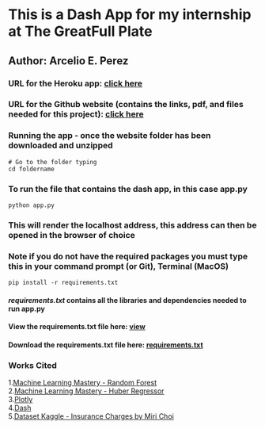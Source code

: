 # This is a Dash App for my internship at The GreatFull Plate  
## Author: Arcelio E. Perez  

### URL for the Heroku app: [click here](https://my-internship-app.herokuapp.com/)
### URL for the Github website (contains the links, pdf, and files needed for this project): [click here](https://arcelioeperez.github.io/dash-app/)  

### Running the app - once the website folder has been downloaded and unzipped  
``` 
# Go to the folder typing 
cd foldername 
```  
### To run the file that contains the dash app, in this case **app.py**  
``` 
python app.py
```  
### This will render the localhost address, this address can then be opened in the browser of choice  

### **Note** if you do not have the required packages you must type this in your command prompt (or Git), Terminal (MacOS)  
``` 
pip install -r requirements.txt
```  
#### *requirements.txt* contains all the libraries and dependencies needed to run **app.py**  
#### View the requirements.txt file here: [view](https://raw.githubusercontent.com/arcelioeperez/dash-app/main/assets/requirements.txt)  
#### Download the requirements.txt file here: <a href="https://github.com/arcelioeperez/dash-app/blob/gh-pages/requirements.txt" download>requirements.txt</a>  


### Works Cited  
1.[Machine Learning Mastery - Random Forest](https://machinelearningmastery.com/random-forest-ensemble-in-python/)  
2.[Machine Learning Mastery - Huber Regressor](https://machinelearningmastery.com/robust-regression-for-machine-learning-in-python/#:~:text=Regression%20is%20a%20modeling%20task,most%20successful%20being%20linear%20regression.)  
3.[Plotly](https://plotly.com/)  
4.[Dash](https://dash.plotly.com/)  
5.[Dataset Kaggle - Insurance Charges by Miri Choi](https://www.kaggle.com/mirichoi0218/insurance)

